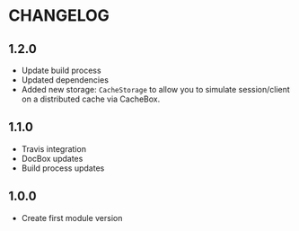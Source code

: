 CHANGELOG
=========

## 1.2.0 
* Update build process
* Updated dependencies
* Added new storage: `CacheStorage` to allow you to simulate session/client on a distributed cache via CacheBox.

## 1.1.0
* Travis integration
* DocBox updates
* Build process updates

## 1.0.0
* Create first module version